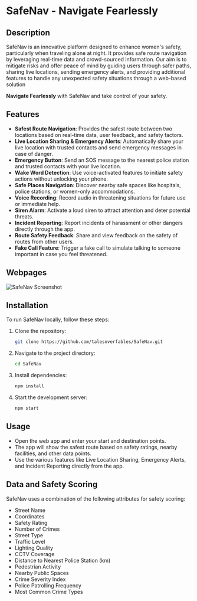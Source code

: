 # SafeNav - Navigate Fearlessly

## Description
SafeNav is an innovative platform designed to enhance women's safety, particularly when traveling alone at night. It provides safe route navigation by leveraging real-time data and crowd-sourced information. Our aim is to mitigate risks and offer peace of mind by guiding users through safer paths, sharing live locations, sending emergency alerts, and providing additional features to handle any unexpected safety situations through a web-based solution

**Navigate Fearlessly** with SafeNav and take control of your safety.

## Features
- **Safest Route Navigation**: Provides the safest route between two locations based on real-time data, user feedback, and safety factors.
- **Live Location Sharing & Emergency Alerts**: Automatically share your live location with trusted contacts and send emergency messages in case of danger.
- **Emergency Button**: Send an SOS message to the nearest police station and trusted contacts with your live location.
- **Wake Word Detection**: Use voice-activated features to initiate safety actions without unlocking your phone.
- **Safe Places Navigation**: Discover nearby safe spaces like hospitals, police stations, or women-only accommodations.
- **Voice Recording**: Record audio in threatening situations for future use or immediate help.
- **Siren Alarm**: Activate a loud siren to attract attention and deter potential threats.
- **Incident Reporting**: Report incidents of harassment or other dangers directly through the app.
- **Route Safety Feedback**: Share and view feedback on the safety of routes from other users.
- **Fake Call Feature**: Trigger a fake call to simulate talking to someone important in case you feel threatened.

## Webpages
![SafeNav Screenshot](assets/safenav_screenshot.png)

## Installation
To run SafeNav locally, follow these steps:

1. Clone the repository:
   ```bash
   git clone https://github.com/talesoverfables/SafeNav.git
   ```
2. Navigate to the project directory:
   ```bash
   cd SafeNav
   ```
3. Install dependencies:
   ```bash
   npm install
   ```
4. Start the development server:
   ```bash
   npm start
   ```
## Usage
- Open the web app and enter your start and destination points.
- The app will show the safest route based on safety ratings, nearby facilities, and other data points.
- Use the various features like Live Location Sharing, Emergency Alerts, and Incident Reporting directly from the app.

## Data and Safety Scoring
SafeNav uses a combination of the following attributes for safety scoring:
- Street Name
- Coordinates
- Safety Rating
- Number of Crimes
- Street Type
- Traffic Level
- Lighting Quality
- CCTV Coverage
- Distance to Nearest Police Station (km)
- Pedestrian Activity
- Nearby Public Spaces
- Crime Severity Index
- Police Patrolling Frequency
- Most Common Crime Types
